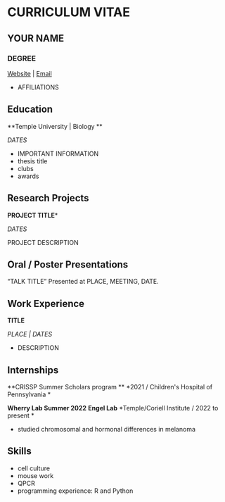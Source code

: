 # **CURRICULUM VITAE**
## **YOUR NAME**
### **DEGREE**
[Website](LINK) | [Email](LINK)
- AFFILIATIONS


## Education
**Temple University | Biology **

*DATES*
- IMPORTANT INFORMATION
- thesis title
- clubs
- awards


## Research Projects
**PROJECT TITLE***

*DATES*

PROJECT DESCRIPTION


## Oral / Poster Presentations																				

“TALK TITLE” Presented at PLACE, MEETING, DATE.


## Work Experience																			

**TITLE** 

*PLACE | DATES*
-	DESCRIPTION

## Internships

**CRISSP Summer Scholars program **
*2021 / Children's Hospital of Pennsylvania *

**Wherry Lab Summer 2022**
**Engel Lab**
*Temple/Coriell Institute / 2022 to present *
 - studied chromosomal and hormonal differences in melanoma


## Skills

- cell culture
- mouse work
- QPCR
- programming experience: R and Python
